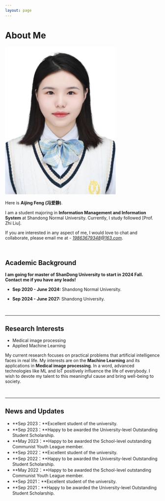 ```yaml
---
layout: page
---
```


# About Me

<img src=".\2.fav" class="floatpic" width="360" height="480">

Here is **Aijing Feng (冯爱静)**.

I am a student majoring in **Information Management and Information System** at Shandong Normal University. Currently, I study followed [Prof. Zhi Liu]. 

If you are interested in any aspect of me, I would love to chat and collaborate, please email me at - *19863679348@163.com*.

<br>

## Academic Background

**I am going for master of ShanDong University to start in 2024 Fall. Contact me if you have any leads!**

- **Sep 2020 - June 2024:** Shandong Normal University.

- **Sep 2024 - June 2027:** Shandong University.

<br>

---

## Research Interests

- Medical image processing
- Applied Machine Learning

My current research focuses on practical problems that artificial intelligence faces in real life. My interests are on the **Machine Learning** and its applications in **Medical image processing**. In a word, advanced technologies like ML and IoT positively influence the life of everybody.  I wish to devote my talent to this meaningful cause and bring well-being to society.

<br>

---

## News and Updates

- **Sep 2023：**Excellent student of the university.
- **Sep 2023：**Happy to be awarded the University-level Outstanding Student Scholarship.
- **May 2023：**Happy to be awarded the School-level outstanding Communist Youth League member.
- **Sep 2022：**Excellent student of the university.
- **Sep 2022：**Happy to be awarded the University-level Outstanding Student Scholarship.
- **May 2022：**Happy to be awarded the School-level outstanding Communist Youth League member.
- **Sep 2021：**Excellent student of the university.
- **Sep 2021：**Happy to be awarded the University-level Outstanding Student Scholarship.
<br>

  <script>
  window.ChatoBotConfig = {
    baseURL: "https://api.chato.cn",
    wwwBaseURL: "https://chato.cn",
    token: "8ojdg7gmz4m7e236",
    id: 771
  }
  var st = document.createElement("script");
  st.type="text/javascript";
  st.async = true;st.src = "https://chato.cn/assets/iframe.min.js";
  var header = document.getElementsByTagName("head")[0];
  header.appendChild(st);
  </script>


